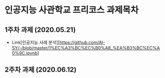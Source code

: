 # 인공지능 사관학교 프리코스 과제목차

## 1주차 과제 (2020.05.21)
* Link[인공지능 사례 분석][https://github.com/AI-SY/-/blob/master/1%EC%A3%BC%EC%B0%A8_%EA%B3%BC%EC%A0%9C.ipynb]
## 2주차 과제 (2020.06.12)
